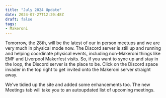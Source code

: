 ```yaml
---
title: "July 2024 Update"
date: 2024-07-27T12:20:48Z
draft: false
tags:
- Makeroni
---
```


Tomorrow, the 28th, will be the latest of our in person meetups and we are very much in physical mode now. The Discord server is still up and running and helping coordinate physical events, including non-Makeroni things like EMF and Liverpool Makerfest visits. So, if you want to sync up and stay in the loop, the Discord server is the place to be. Click on the Discord space invader in the top right to get invited onto the Makeroni server straight away.

We've tidied up the site and added some enhancements too. The new Meetings tab will take you to an autoupdated list of upcoming meetings.


